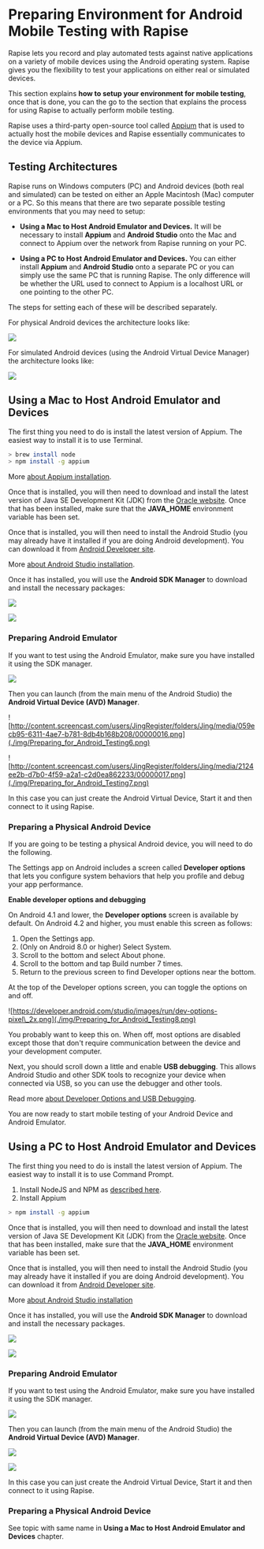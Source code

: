 # Preparing Environment for Android Mobile Testing with Rapise

Rapise lets you record and play automated tests against native applications on a variety of mobile devices using the Android operating system. Rapise gives you the flexibility to test your applications on either real or simulated devices.

This section explains **how to setup your environment for mobile testing**, once that is done, you can the go to the section that explains the process for using Rapise to actually perform mobile testing.

Rapise uses a third-party open-source tool called [Appium](http://appium.io) that is used to actually host the mobile devices and Rapise essentially communicates to the device via Appium.

## Testing Architectures

Rapise runs on Windows computers (PC) and Android devices (both real and simulated) can be tested on either an Apple Macintosh (Mac) computer or a PC. So this means that there are two separate possible testing environments that you may need to setup:

- **Using a Mac to Host Android Emulator and Devices.** It will be necessary to install **Appium** and **Android Studio** onto the Mac and connect to Appium over the network from Rapise running on your PC.

- **Using a PC to Host Android Emulator and Devices.** You can either install **Appium** and **Android Studio** onto a separate PC or you can simply use the same PC that is running Rapise. The only difference will be whether the URL used to connect to Appium is a localhost URL or one pointing to the other PC.

The steps for setting each of these will be described separately.

For physical Android devices the architecture looks like:

![](./img/Preparing_for_Android_Testing1.png)

For simulated Android devices (using the Android Virtual Device Manager) the architecture looks like:

![](./img/Preparing_for_Android_Testing2.png)

## Using a Mac to Host Android Emulator and Devices

The first thing you need to do is install the latest version of Appium. The easiest way to install it is to use Terminal.

```bash
> brew install node
> npm install -g appium
```

More [about Appium installation](http://appium.io/docs/en/about-appium/getting-started/index.html#installing-appium).

Once that is installed, you will then need to download and install the latest version of Java SE Development Kit (JDK) from the [Oracle website](http://www.oracle.com/technetwork/java/javase/downloads/index.html). Once that has been installed, make sure that the **JAVA\_HOME** environment variable has been set.

Once that is installed, you will then need to install the Android Studio (you may already have it installed if you are doing Android development). You can download it from [Android Developer site](https://developer.android.com/studio/).

More [about Android Studio installation](https://developer.android.com/studio/install#mac).

Once it has installed, you will use the **Android SDK Manager** to download and install the necessary packages:

![](./img/Preparing_for_Android_Testing3.png)

![](./img/Preparing_for_Android_Testing4.png)

### Preparing Android Emulator

If you want to test using the Android Emulator, make sure you have installed it using the SDK manager.

![](./img/Preparing_for_Android_Testing5.png)

Then you can launch (from the main menu of the Android Studio) the **Android Virtual Device (AVD) Manager**.

![http://content.screencast.com/users/JingRegister/folders/Jing/media/059ecb95-6311-4ae7-b781-8db4b168b208/00000016.png](./img/Preparing_for_Android_Testing6.png)

![http://content.screencast.com/users/JingRegister/folders/Jing/media/2124ee2b-d7b0-4f59-a2a1-c2d0ea862233/00000017.png](./img/Preparing_for_Android_Testing7.png)

In this case you can just create the Android Virtual Device, Start it and then connect to it using Rapise.

### Preparing a Physical Android Device

If you are going to be testing a physical Android device, you will need to do the following.

The Settings app on Android includes a screen called **Developer options** that lets you configure system behaviors that help you profile and debug your app performance.

**Enable developer options and debugging**

On Android 4.1 and lower, the **Developer options** screen is available by default. On Android 4.2 and higher, you must enable this screen as follows:

1. Open the Settings app.
2. (Only on Android 8.0 or higher) Select System.
3. Scroll to the bottom and select About phone.
4. Scroll to the bottom and tap Build number 7 times.
5. Return to the previous screen to find Developer options near the bottom.

At the top of the Developer options screen, you can toggle the options on and off.

![https://developer.android.com/studio/images/run/dev-options-pixel\_2x.png](./img/Preparing_for_Android_Testing8.png)

You probably want to keep this on. When off, most options are disabled except those that don't require communication between the device and your development computer.

Next, you should scroll down a little and enable **USB debugging**. This allows Android Studio and other SDK tools to recognize your device when connected via USB, so you can use the debugger and other tools.

Read more [about Developer Options and USB Debugging](https://developer.android.com/studio/debug/dev-options).

You are now ready to start mobile testing of your Android Device and Android Emulator.

## Using a PC to Host Android Emulator and Devices

The first thing you need to do is install the latest version of Appium.
The easiest way to install it is to use Command Prompt.

1. Install NodeJS and NPM as [described here](http://nodejs.org/).
2. Install Appium

```bash
> npm install -g appium
```

Once that is installed, you will then need to download and install the latest version of Java SE Development Kit (JDK) from the [Oracle website](http://www.oracle.com/technetwork/java/javase/downloads/index.html). Once that has been installed, make sure that the  **JAVA\_HOME** environment variable has been set.

Once that is installed, you will then need to install the Android Studio (you may already have it installed if you are doing Android
development). You can download it from [Android Developer site](https://developer.android.com/studio/).

More [about Android Studio installation](https://developer.android.com/studio/install#windows)

Once it has installed, you will use the **Android SDK Manager** to download and install the necessary packages.

![](./img/Preparing_for_Android_Testing9.png)

![](./img/Preparing_for_Android_Testing10.png)

### Preparing Android Emulator

If you want to test using the Android Emulator, make sure you have installed it using the SDK manager.

![](./img/Preparing_for_Android_Testing11.png)

Then you can launch (from the main menu of the Android Studio) the **Android Virtual Device (AVD) Manager**.

![](./img/Preparing_for_Android_Testing12.png)

![](./img/Preparing_for_Android_Testing13.png)

In this case you can just create the Android Virtual Device, Start it and then connect to it using Rapise.

### Preparing a Physical Android Device

See topic with same name in **Using a Mac to Host Android Emulator and Devices** chapter.
